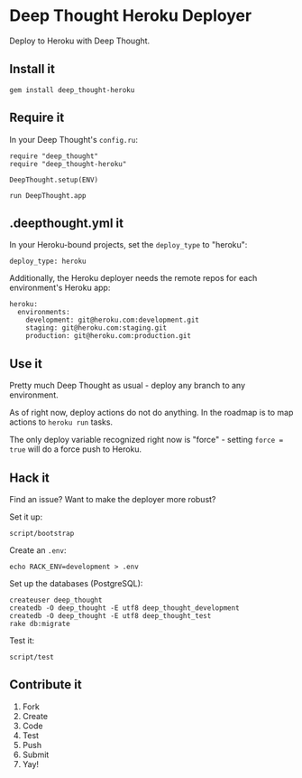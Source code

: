# Deep Thought Heroku Deployer

Deploy to Heroku with Deep Thought.

## Install it

    gem install deep_thought-heroku

## Require it

In your Deep Thought's `config.ru`:

    require "deep_thought"
    require "deep_thought-heroku"

    DeepThought.setup(ENV)

    run DeepThought.app

## .deepthought.yml it

In your Heroku-bound projects, set the `deploy_type` to "heroku":

    deploy_type: heroku

Additionally, the Heroku deployer needs the remote repos for each environment's Heroku app:

    heroku:
      environments:
        development: git@heroku.com:development.git
        staging: git@heroku.com:staging.git
        production: git@heroku.com:production.git

## Use it

Pretty much Deep Thought as usual - deploy any branch to any environment.

As of right now, deploy actions do not do anything. In the roadmap is to map actions to `heroku run` tasks.

The only deploy variable recognized right now is "force" - setting `force = true` will do a force push to Heroku.

## Hack it

Find an issue? Want to make the deployer more robust?

Set it up:

    script/bootstrap

Create an `.env`:

    echo RACK_ENV=development > .env

Set up the databases (PostgreSQL):

    createuser deep_thought
    createdb -O deep_thought -E utf8 deep_thought_development
    createdb -O deep_thought -E utf8 deep_thought_test
    rake db:migrate

Test it:

    script/test

## Contribute it

1. Fork
2. Create
3. Code
4. Test
5. Push
6. Submit
7. Yay!
